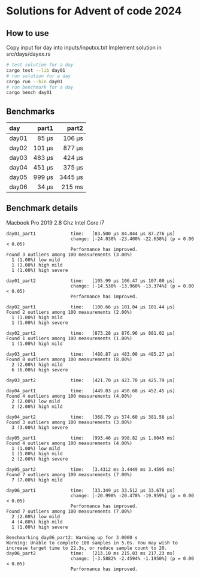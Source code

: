 # Solutions for Advent of code 2024

## How to use

Copy input for day into inputs/inputxx.txt
Implement solution in src/days/dayxx.rs

```bash
# test solution for a day
cargo test --lib day01
# run solution for a day
cargo run --bin day01
# run benchmark for a day
cargo bench day01
```

## Benchmarks

| day  |  part1 |  part2 |
| :----|-------:|-------:|
| day01|  85 µs |  106 µs |
| day02| 101 µs |  877 µs |
| day03| 483 µs |  424 µs |
| day04| 451 µs |  375 µs |
| day05| 999 µs | 3445 µs |
| day06|  34 µs |  215 ms |


## Benchmark details

Macbook Pro 2019
2.8 Ghz Intel Core i7

```
day01_part1             time:   [83.500 µs 84.844 µs 87.276 µs]
                        change: [-24.038% -23.400% -22.658%] (p = 0.00 < 0.05)
                        Performance has improved.
Found 3 outliers among 100 measurements (3.00%)
  1 (1.00%) low mild
  1 (1.00%) high mild
  1 (1.00%) high severe

day01_part2             time:   [105.99 µs 106.47 µs 107.00 µs]
                        change: [-14.530% -13.960% -13.374%] (p = 0.00 < 0.05)
                        Performance has improved.

day02_part1             time:   [100.66 µs 101.04 µs 101.44 µs]
Found 2 outliers among 100 measurements (2.00%)
  1 (1.00%) high mild
  1 (1.00%) high severe

day02_part2             time:   [873.28 µs 876.96 µs 881.02 µs]
Found 1 outliers among 100 measurements (1.00%)
  1 (1.00%) high mild

day03_part1             time:   [480.87 µs 483.00 µs 485.27 µs]
Found 8 outliers among 100 measurements (8.00%)
  2 (2.00%) high mild
  6 (6.00%) high severe

day03_part2             time:   [421.70 µs 423.70 µs 425.79 µs]

day04_part1             time:   [449.03 µs 450.68 µs 452.45 µs]
Found 4 outliers among 100 measurements (4.00%)
  2 (2.00%) low mild
  2 (2.00%) high mild

day04_part2             time:   [368.79 µs 374.60 µs 381.58 µs]
Found 3 outliers among 100 measurements (3.00%)
  3 (3.00%) high severe

day05_part1             time:   [993.46 µs 998.82 µs 1.0045 ms]
Found 4 outliers among 100 measurements (4.00%)
  1 (1.00%) low mild
  1 (1.00%) high mild
  2 (2.00%) high severe

day05_part2             time:   [3.4312 ms 3.4449 ms 3.4595 ms]
Found 7 outliers among 100 measurements (7.00%)
  7 (7.00%) high mild

day06_part1             time:   [33.349 µs 33.512 µs 33.678 µs]
                        change: [-20.998% -20.478% -19.959%] (p = 0.00 < 0.05)
                        Performance has improved.
Found 7 outliers among 100 measurements (7.00%)
  2 (2.00%) low mild
  4 (4.00%) high mild
  1 (1.00%) high severe

Benchmarking day06_part2: Warming up for 3.0000 s
Warning: Unable to complete 100 samples in 5.0s. You may wish to increase target time to 22.3s, or reduce sample count to 20.
day06_part2             time:   [213.10 ms 215.03 ms 217.23 ms]
                        change: [-3.5882% -2.4594% -1.1950%] (p = 0.00 < 0.05)
                        Performance has improved.


```